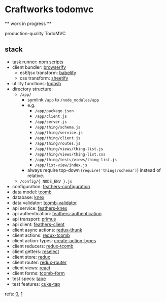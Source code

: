 # Craftworks todomvc

** work in progress **

production-quality TodoMVC

## stack

- task runner: [npm scripts](http://substack.net/task_automation_with_npm_run)
- client bundler: [browserify](https://github.com/substack/browserify-handbook)
  - es6/jsx transform: [babelify](https://www.npmjs.com/package/babelify)
  - css transform: [sheetify](https://www.npmjs.com/package/sheetify)
- utility functions: [lodash](http://lodash.com/docs)
- directory structure:
  - `/app/`
    - symlink `/app` to `/node_modules/app`
    - e.g.
      - `/app/package.json`
      - `/app/client.js`
      - `/app/server.js`
      - `/app/thing/schema.js`
      - `/app/thing/service.js`
      - `/app/thing/client.js`
      - `/app/thing/routes.js`
      - `/app/thing/views/thing-list.js`
      - `/app/thing/views/thing-list.css`
      - `/app/thing/tests/views/thing-list.js`
      - `/app/list-view/index.js`
    - always require top-down (`require('things/schema')`) instead of relative.
  - `/config/{ NODE_ENV }.js`
- configuration: [feathers-configuration](https://www.npmjs.org/package/feathers-configuration)
- data model: [tcomb](https://github.com/gcanti/tcomb)
- database: [knex](https://www.npmjs.com/package/knex)
- data validator: [tcomb-validator](https://github.com/gcanti/tcomb-validation)
- api service: [feathers-knex](https://www.npmjs.com/package/feathers-knex)
- api authentication: [feathers-authentication](https://www.npmjs.org/package/feathers-authentication)
- api transport: [primus](https://www.npmjs.com/package/primus)
- api client: [feathers-client](https://www.npmjs.com/package/feathers-client)
- client async actions: [redux-thunk](https://www.npmjs.com/package/redux-thunk)
- client actions: [redux-tcomb](https://www.npmjs.com/package/redux-tcomb)
- client action-types: [create-action-types](https://www.npmjs.com/package/create-action-types)
- client reducers: [redux-tcomb](https://github.com/gcanti/redux-tcomb)
- client getters: [reselect](https://www.npmjs.com/package/reselect)
- client store: [redux](https://www.npmjs.com/package/redux)
- client router: [redux-router](https://www.npmjs.com/package/redux-router)
- client views: [react](https://www.npmjs.com/package/react)
- client forms: [tcomb-form](https://github.com/gcanti/tcomb-form)
- test specs: [tape](https://www.npmjs.com/package/tape)
- test features: [cuke-tap](https://www.npmjs.com/package/cuke-tap)

refs: [0](http://teropa.info/blog/2015/09/10/full-stack-redux-tutorial.html), [1](http://blog.workshape.io/the-3ree-stack-react-redux-rethinkdb-express-js/)
